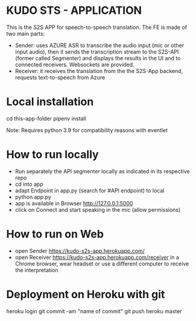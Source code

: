 # KUDO STS - APPLICATION

This is the S2S APP for speech-to-speech translation. The FE is made of two main parts:

- Sender: uses AZURE ASR to transcribe the audio input (mic or other input audio), then it sends the transcription stream to the S2S-API (former called Segmenter) and displays the results in the UI and to connected receivers. Websockets are provided. 
- Receiver: it receives the translation from the the S2S-App backend, requests text-to-speech from Azure

# Local installation

cd this-app-folder
pipenv install

Note: Requires python 3.9 for compatibility reasons with eventlet 

# How to run locally
- Run separately the API segmenter locally as indicated in its respective repo
- cd into app
- adapt Endpoint in app.py (search for #API endpoint) to local
- python app.py
- app is available in Browser http://127.0.0.1:5000
- click on Connect and start speaking in the mic (allow permissions)

# How to run on Web
- open Sender https://kudo-s2s-app.herokuapp.com/
- open Receiver https://kudo-s2s-app.herokuapp.com/receiver in a Chrome browser, wear headset or use a different computer to receive the interpretation

# Deployment on Heroku with git

heroku login
git commit -am "name of commit"
git push heroku master

 
